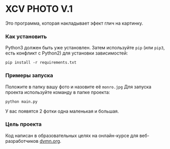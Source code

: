 # XCV PHOTO V.1

Это программа, которая накладывает эфект глич на картинку.

### Как установить

Python3 должен быть уже установлен. 
Затем используйте `pip` (или `pip3`, есть конфликт с Python2) для установки зависимостей:
```
pip install -r requirements.txt
```

### Примеры запуска
Положите в папку вашу фото и назовите её `monro.jpg`
Для запуска проекта используйте команду в папке проекта:
```
python main.py
```
У вас появятся 2 фотки одна маленькая и большая.
### Цель проекта

Код написан в образовательных целях на онлайн-курсе для веб-разработчиков [dvmn.org](https://dvmn.org/).
